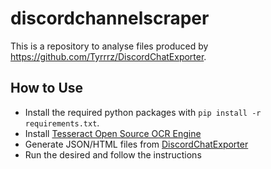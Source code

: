 # discordchannelscraper

This is a repository to analyse files produced by https://github.com/Tyrrrz/DiscordChatExporter.

## How to Use

- Install the required python packages with `pip install -r requirements.txt`.
- Install [Tesseract Open Source OCR Engine](https://github.com/tesseract-ocr/tesseract)
- Generate JSON/HTML files from [DiscordChatExporter](https://github.com/Tyrrrz/DiscordChatExporter)
- Run the desired and follow the instructions
